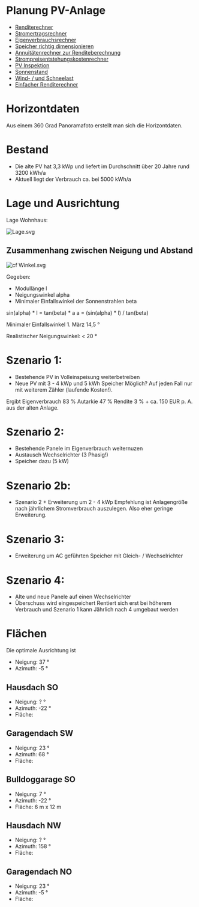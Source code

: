 # Planung PV-Anlage
- [Renditerechner](https://www.test.de/Photovoltaik-Rechner-1391893-0/)
- [Stromertragsrechner](https://re.jrc.ec.europa.eu/pvg_tools/de/#PVP)
- [Eigenverbrauchsrechner](https://www.verbraucherzentrale.nrw/solarrechner)
- [Speicher richtig dimensionieren](https://www.varta-ag.com/de/konsument/produktkategorien/energiespeicher/berechnungstool)
- [Annuitätenrechner zur Renditeberechnung](https://www.finanzen-rechner.net/annuitaetenrechner.php)
- [Strompreisentstehungskostenrechner](https://www.dgs-franken.de/service/stromkostenrechner/)
- [PV Inspektion](https://solar.htw-berlin.de/themen/stromspeicher-inspektion/)
- [Sonnenstand](https://www.sunearthtools.com/dp/tools/pos_sun.php?lang=de)
- [Wind- / und Schneelast](https://www.rechnerphotovoltaik.de/photovoltaik/installation/schneelast-windlast)
- [Einfacher Renditerechner](https://www.pv-now-easy.de/pvnow-easy)

# Horizontdaten
Aus einem 360 Grad Panoramafoto erstellt man sich die Horizontdaten.
# Bestand
- Die alte PV hat 3,3 kWp und liefert im Durchschnitt über 20 Jahre rund 3200 kWh/a
- Aktuell liegt der Verbrauch ca. bei 5000 kWh/a

# Lage und Ausrichtung
Lage Wohnhaus:

![Lage.svg](https://gist.githubusercontent.com/crjeder/e49de3a28e69470c0f861a7ecfdffc5f/raw/a6dfd44da7258ea389c7984e5095d6c2649f16fc/Lage.svg)

## Zusammenhang zwischen Neigung und Abstand
![cf Winkel.svg](https://gist.githubusercontent.com/crjeder/e49de3a28e69470c0f861a7ecfdffc5f/raw/c7b0ecaf72d16ba6ff8af184724dcef84b2b39e6/Winkel.svg)

Gegeben:
- Modullänge l
- Neigungswinkel alpha
- Minimaler Einfallswinkel der Sonnenstrahlen beta

sin(alpha) * l = tan(beta) * a
a = (sin(alpha) * l) / tan(beta)

Minimaler Einfallswinkel 1. März 14,5 ° 

Realistischer Neigungswinkel: < 20 °

# Szenario 1:
- Bestehende PV in Volleinspeisung weiterbetreiben
- Neue PV mit 3 - 4 kWp und 5 kWh Speicher 
Möglich? Auf jeden Fall nur mit weiterem Zähler (laufende Kosten!).

Ergibt Eigenverbrauch 83 % Autarkie 47 % Rendite 3 % + ca. 150 EUR p. A. aus der alten Anlage. 

# Szenario 2:
- Bestehende Panele im Eigenverbrauch weiternuzen
- Austausch Wechselrichter (3 Phasig!)
- Speicher dazu (5 kW)

# Szenario 2b:
- Szenario 2 + Erweiterung um 2 - 4 kWp
Empfehlung ist Anlagengröße nach jährlichem Stromverbrauch auszulegen. Also eher geringe Erweiterung.

# Szenario 3:
- Erweiterung um AC geführten Speicher mit Gleich- / Wechselrichter

# Szenario 4:
- Alte und neue Panele auf einen Wechselrichter
- Überschuss wird eingespeichert
Rentiert sich erst bei höherem Verbrauch und Szenario 1 kann Jährlich nach 4 umgebaut werden

# Flächen
Die optimale Ausrichtung ist 
- Neigung: 37 °
- Azimuth: -5 °
## Hausdach SO
- Neigung: ? °
- Azimuth: -22 °
- Fläche: 
## Garagendach SW
- Neigung: 23 °
- Azimuth: 68 °
- Fläche: 
## Bulldoggarage SO
- Neigung: 7 °
- Azimuth: -22 °
- Fläche: 6 m x 12 m
## Hausdach NW
- Neigung: ? °
- Azimuth: 158 °
- Fläche: 
## Garagendach NO
- Neigung: 23 °
- Azimuth: -5 °
- Fläche: 
